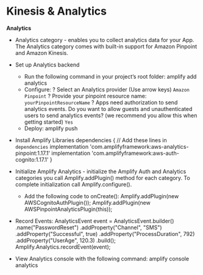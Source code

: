 # Kinesis & Analytics

**Analytics**
  * Analytics category - enables you to collect analytics data for your App. The Analytics category comes with built-in support for Amazon Pinpoint and Amazon Kinesis.
  * Set up Analytics backend
    - Run the following command in your project’s root folder: amplify add analytics
    - Configure: 
    ? Select an Analytics provider (Use arrow keys)
    `Amazon Pinpoint`
    ? Provide your pinpoint resource name: 
    `yourPinpointResourceName`
    ? Apps need authorization to send analytics events. Do you want to allow guests and unauthenticated users to send analytics events? (we recommend you allow this when getting started) 
    `Yes`
    - Deploy: amplify push

  * Install Amplify Libraries
    dependencies {
    // Add these lines in `dependencies`
    implementation 'com.amplifyframework:aws-analytics-pinpoint:1.17.1'
    implementation 'com.amplifyframework:aws-auth-cognito:1.17.1'
    }

  * Initialize Amplify Analytics - initialize the Amplify Auth and Analytics categories you call Amplify.addPlugin() method for each category. To complete initialization call Amplify.configure().
    - Add the following code to onCreate():
    Amplify.addPlugin(new AWSCognitoAuthPlugin());
    Amplify.addPlugin(new AWSPinpointAnalyticsPlugin(this));

  * Record Events:
    AnalyticsEvent event = AnalyticsEvent.builder()
    .name("PasswordReset")
    .addProperty("Channel", "SMS")
    .addProperty("Successful", true)
    .addProperty("ProcessDuration", 792)
    .addProperty("UserAge", 120.3)
    .build();
    Amplify.Analytics.recordEvent(event);

  * View Analytics console with the following command:
    amplify console analytics


